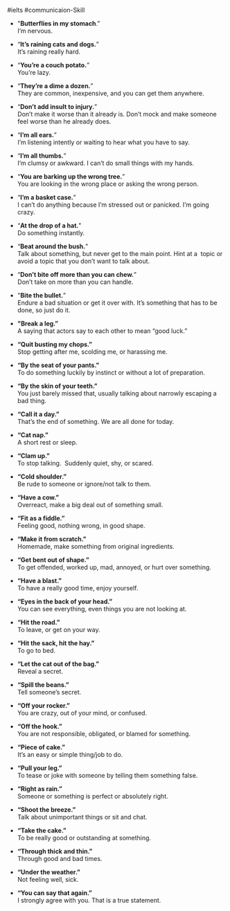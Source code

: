 #ielts #communicaion-Skill 

- "**Butterflies in my stomach**.”  
    I’m nervous.  
      
    
- “**It’s raining cats and dogs.**”  
    It’s raining really hard.  
      
    
- “**You’re a couch potato.**”  
    You’re lazy.  
      
    
- “**They’re a dime a dozen.**”  
    They are common, inexpensive, and you can get them anywhere.  
      
    
- “**Don’t add insult to injury.**”  
    Don’t make it worse than it already is. Don’t mock and make someone feel worse than he already does.  
      
    
- “**I’m all ears.**”  
    I’m listening intently or waiting to hear what you have to say.  
      
    
- “**I’m all thumbs.**”  
    I’m clumsy or awkward. I can’t do small things with my hands.  
      
    
- “**You are barking up the wrong tree.**”  
    You are looking in the wrong place or asking the wrong person.  
      
    
- “**I’m a basket case.**”  
    I can’t do anything because I’m stressed out or panicked. I’m going crazy.  
      
    
- “**At the drop of a hat.**"  
    Do something instantly.  
      
    
- “**Beat around the bush.**”  
    Talk about something, but never get to the main point. Hint at a  topic or avoid a topic that you don’t want to talk about.  
      
    
- “**Don’t bite off more than you can chew.**”  
    Don’t take on more than you can handle.  
      
    
- "**Bite the bullet.**”  
    Endure a bad situation or get it over with. It’s something that has to be done, so just do it.  
      
    
- **"Break a leg.”**  
    A saying that actors say to each other to mean “good luck.”  
      
    
- **“Quit busting my chops.”**  
    Stop getting after me, scolding me, or harassing me.  
      
    
- **“By the seat of your pants.”**  
    To do something luckily by instinct or without a lot of preparation.  
      
    
- **“By the skin of your teeth.”**  
    You just barely missed that, usually talking about narrowly escaping a bad thing.  
      
    
- **“Call it a day.”**  
    That’s the end of something. We are all done for today.  
      
    
- **“Cat nap.”**  
    A short rest or sleep.  
      
    
- **“Clam up.”**  
    To stop talking.  Suddenly quiet, shy, or scared.  
      
    
- **“Cold shoulder.”**  
    Be rude to someone or ignore/not talk to them.  
      
    
- **“Have a cow.”**  
    Overreact, make a big deal out of something small.  
      
    
- **“Fit as a fiddle.”**  
    Feeling good, nothing wrong, in good shape.  
      
    
- **“Make it from scratch.”**  
    Homemade, make something from original ingredients.  
      
    
- **“Get bent out of shape.”**  
    To get offended, worked up, mad, annoyed, or hurt over something.  
      
    
- **“Have a blast.”**  
    To have a really good time, enjoy yourself.  
      
    
- **“Eyes in the back of your head.”**  
    You can see everything, even things you are not looking at.  
      
    
- **“Hit the road.”**  
    To leave, or get on your way.  
      
    
- **“Hit the sack, hit the hay.”**  
    To go to bed.  
      
    
- **“Let the cat out of the bag.”**  
    Reveal a secret.  
      
    
- **“Spill the beans.”**  
    Tell someone’s secret.  
      
    
- **“Off your rocker.”**  
    You are crazy, out of your mind, or confused.  
      
    
- **“Off the hook.”**  
    You are not responsible, obligated, or blamed for something.  
      
    
- **“Piece of cake.”**  
    It’s an easy or simple thing/job to do.  
      
    
- **“Pull your leg.”**  
    To tease or joke with someone by telling them something false.  
      
    
- **“Right as rain.”**  
    Someone or something is perfect or absolutely right.  
      
    
- **“Shoot the breeze.”**  
    Talk about unimportant things or sit and chat.  
      
    
- **“Take the cake.”**  
    To be really good or outstanding at something.  
      
    
- **“Through thick and thin.”**  
    Through good and bad times.  
      
    
- **“Under the weather.”**  
    Not feeling well, sick.  
      
    
- **“You can say that again.”**  
    I strongly agree with you. That is a true statement.
